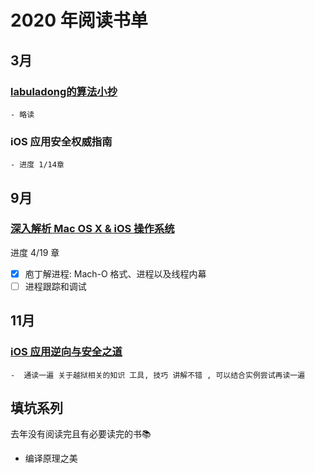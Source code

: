 # 2020 年阅读书单

## 3月 

### [labuladong的算法小抄](https://labuladong.gitbook.io/algo/)
	- 略读

### iOS 应用安全权威指南 
	- 进度 1/14章

## 9月

### [深入解析 Mac OS X & iOS 操作系统](https://item.jd.com/11440088.html)
进度 4/19 章
- [x] 庖丁解进程: Mach-O 格式、进程以及线程内幕
- [ ] 进程跟踪和调试

## 11月

### [iOS 应用逆向与安全之道](https://item.jd.com/12800426.html)
	-  通读一遍 关于越狱相关的知识 工具, 技巧 讲解不错 , 可以结合实例尝试再读一遍
	
## 填坑系列

去年没有阅读完且有必要读完的书📚

- 编译原理之美
